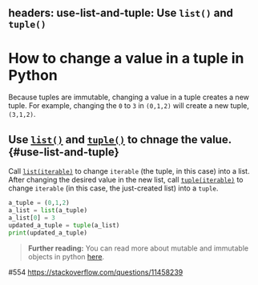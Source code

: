 headers:
    use-list-and-tuple: Use `list()` and `tuple()`
---
# How to change a value in a tuple in Python
Because tuples are immutable, changing a value in a tuple creates a new tuple. For example, changing the `0` to `3` in `(0,1,2)` will create a new tuple, `(3,1,2)`.

## Use [`list()`](kite-sym:builtins.list) and [`tuple()`](kite-sym:builtins.tuple) to chnage the value. {#use-list-and-tuple}
Call [`list(iterable)`](kite-sym:builtins.list) to change `iterable` (the tuple, in this case) into a list. After changing the desired value in the new list, call [`tuple(iterable)`](kite-sym:builtins.tuple) to change `iterable` (in this case, the just-created list) into a `tuple`.
```python
a_tuple = (0,1,2)
a_list = list(a_tuple)
a_list[0] = 3
updated_a_tuple = tuple(a_list)
print(updated_a_tuple)
```

> **Further reading:**
> You can read more about mutable and immutable objects in python [here](https://www.geeksforgeeks.org/mutable-vs-immutable-objects-in-python/).

#554
https://stackoverflow.com/questions/11458239
